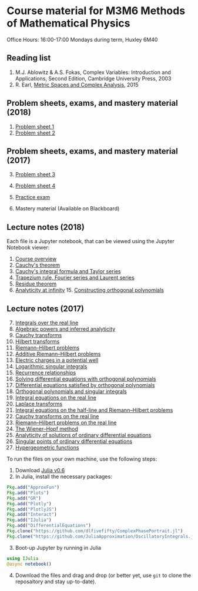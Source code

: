 # Course material for M3M6 Methods of Mathematical Physics

Office Hours: 16:00-17:00 Mondays during term, Huxley 6M40

## Reading list

1. M.J. Ablowitz & A.S. Fokas, Complex Variables: Introduction and Applications, Second Edition, Cambridge University Press, 2003
2. R. Earl, [Metric Spaces and Complex Analysis](https://courses.maths.ox.ac.uk/node/view_material/5392), 2015

## Problem sheets, exams, and mastery material (2018)

1. [Problem sheet 1](https://github.com/dlfivefifty/M3M6LectureNotes/raw/master/Problem%20Sheet%201.pdf) <!--- [(Solutions)](http://nbviewer.jupyter.org/github/dlfivefifty/M3M6LectureNotes/blob/master/Solution%20Sheet%201.ipynb) -->
2. [Problem sheet 2](https://github.com/dlfivefifty/M3M6LectureNotes/raw/master/Problem%20Sheet%202.pdf) <!--- [(Solutions)](http://nbviewer.jupyter.org/github/dlfivefifty/M3M6LectureNotes/blob/master/Solution%20Sheet%202.ipynb) -->

## Problem sheets, exams, and mastery material (2017)


3. [Problem sheet 3](https://github.com/dlfivefifty/M3M6LectureNotes/raw/master/Problem%20Sheet%203.pdf)<!--- [(Solutions)](http://nbviewer.jupyter.org/github/dlfivefifty/M3M6LectureNotes/blob/master/Solution%20Sheet%203.ipynb) -->
4. [Problem sheet 4](https://github.com/dlfivefifty/M3M6LectureNotes/raw/master/Problem%20Sheet%204.pdf) <!--- [(Solutions)](http://nbviewer.jupyter.org/github/dlfivefifty/M3M6LectureNotes/blob/master/Solution%20Sheet%204.ipynb) -->

5. [Practice exam](https://github.com/dlfivefifty/M3M6LectureNotes/raw/master/Practice%20Exam.pdf)
6. Mastery material (Available on Blackboard)


## Lecture notes (2018)

Each file is a Jupyter notebook, that can be viewed using the Jupyter Notebook viewer:

1. [Course overview](http://nbviewer.jupyter.org/github/dlfivefifty/M3M6LectureNotes/blob/master/Lecture%201.ipynb)
2. [Cauchy's theorem](http://nbviewer.jupyter.org/github/dlfivefifty/M3M6LectureNotes/blob/master/Lecture%202.ipynb)
3. [Cauchy's integral formula and Taylor series](http://nbviewer.jupyter.org/github/dlfivefifty/M3M6LectureNotes/blob/master/Lecture%203.ipynb)
4. [Trapezium rule, Fourier series and Laurent series](http://nbviewer.jupyter.org/github/dlfivefifty/M3M6LectureNotes/blob/master/Lecture%204.ipynb)
5. [Residue theorem](http://nbviewer.jupyter.org/github/dlfivefifty/M3M6LectureNotes/blob/master/Lecture%205.ipynb)
6. [Analyticity at infinity](http://nbviewer.jupyter.org/github/dlfivefifty/M3M6LectureNotes/blob/master/Lecture%206.ipynb)
15\. [Constructing orthogonal polynomials](http://nbviewer.jupyter.org/github/dlfivefifty/M3M6LectureNotes/blob/master/Lecture%2015.ipynb)



## Lecture notes (2017)



7. [Integrals over the real line](http://nbviewer.jupyter.org/github/dlfivefifty/M3M6LectureNotes/blob/master/Lecture%207.ipynb)
8. [Algebraic powers and inferred analyticity](http://nbviewer.jupyter.org/github/dlfivefifty/M3M6LectureNotes/blob/master/Lecture%208.ipynb)
9. [Cauchy transforms](http://nbviewer.jupyter.org/github/dlfivefifty/M3M6LectureNotes/blob/master/Lecture%209.ipynb)
10. [Hilbert transforms](http://nbviewer.jupyter.org/github/dlfivefifty/M3M6LectureNotes/blob/master/Lecture%2010.ipynb)
11. [Riemann–Hilbert problems](http://nbviewer.jupyter.org/github/dlfivefifty/M3M6LectureNotes/blob/master/Lecture%2011.ipynb)
12. [Additive Riemann–Hilbert problems](http://nbviewer.jupyter.org/github/dlfivefifty/M3M6LectureNotes/blob/master/Lecture%2012.ipynb)
13. [Electric charges in a potential well](http://nbviewer.jupyter.org/github/dlfivefifty/M3M6LectureNotes/blob/master/Lecture%2013.ipynb)
14. [Logarithmic singular integrals](http://nbviewer.jupyter.org/github/dlfivefifty/M3M6LectureNotes/blob/master/Lecture%2014.ipynb)
16. [Recurrence relationships](http://nbviewer.jupyter.org/github/dlfivefifty/M3M6LectureNotes/blob/master/Lecture%2016.ipynb)
17. [Solving differential equations with orthogonal polynomials](http://nbviewer.jupyter.org/github/dlfivefifty/M3M6LectureNotes/blob/master/Lecture%2017.ipynb)
18. [Differential equations satisfied by orthogonal polynomials](http://nbviewer.jupyter.org/github/dlfivefifty/M3M6LectureNotes/blob/master/Lecture%2018.ipynb)
19. [Orthogonal polynomials and singular integrals](http://nbviewer.jupyter.org/github/dlfivefifty/M3M6LectureNotes/blob/master/Lecture%2019.ipynb)
20. [Integral equations on the real line](http://nbviewer.jupyter.org/github/dlfivefifty/M3M6LectureNotes/blob/master/Lecture%2020.ipynb)
21. [Laplace transforms](http://nbviewer.jupyter.org/github/dlfivefifty/M3M6LectureNotes/blob/master/Lecture%2021.ipynb)
22. [Integral equations on the half-line and Riemann–Hilbert problems](http://nbviewer.jupyter.org/github/dlfivefifty/M3M6LectureNotes/blob/master/Lecture%2022.ipynb)
23. [Cauchy transforms on the real line](http://nbviewer.jupyter.org/github/dlfivefifty/M3M6LectureNotes/blob/master/Lecture%2023.ipynb)
24. [Riemann–Hilbert problems on the real line](http://nbviewer.jupyter.org/github/dlfivefifty/M3M6LectureNotes/blob/master/Lecture%2024.ipynb)
25. [The Wiener–Hopf method](http://nbviewer.jupyter.org/github/dlfivefifty/M3M6LectureNotes/blob/master/Lecture%2025.ipynb)
26. [Analyticity of solutions of ordinary differential equations](http://nbviewer.jupyter.org/github/dlfivefifty/M3M6LectureNotes/blob/master/Lecture%2026.ipynb)
27. [Singular points of ordinary differential equations](http://nbviewer.jupyter.org/github/dlfivefifty/M3M6LectureNotes/blob/master/Lecture%2027.ipynb)
28. [Hypergeometric functions](http://nbviewer.jupyter.org/github/dlfivefifty/M3M6LectureNotes/blob/master/Lecture%2028.ipynb)


To run the files on your own machine, use the following steps:

1. Download [Julia v0.6](https://julialang.org/downloads/)
2. In Julia, install the necessary packages:
```julia
Pkg.add("ApproxFun")
Pkg.add("Plots")
Pkg.add("GR")
Pkg.add("Plotly")
Pkg.add("PlotlyJS")
Pkg.add("Interact")
Pkg.add("IJulia")
Pkg.add("DifferentialEquations")
Pkg.clone("https://github.com/dlfivefifty/ComplexPhasePortrait.jl")
Pkg.clone("https://github.com/JuliaApproximation/OscillatoryIntegrals.jl")
```
3. Boot-up Jupyter by running in Julia
```julia
using IJulia
@async notebook()
```
4. Download the files and drag and drop (or better yet, use `git` to clone the reposaitory and stay up-to-date).

